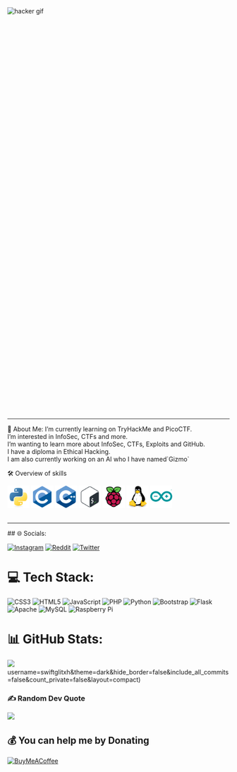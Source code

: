 <img src="https://external-content.duckduckgo.com/iu/?u=https%3A%2F%2Fwww.pixilart.com%2Fimages%2Fart%2Fa2d9a1b3f80be30.gif&f=1&nofb=1&ipt=c4ed09112e911e9e8dac0668898d019609448f312dc0062dc36812d7877089f4&ipo=images" height=900 alt="hacker gif" style="display: block;margin-left:auto;margin-right:auto;">
<br><hr/>
 💫 About Me:
I’m currently learning on TryHackMe and PicoCTF.<br>I’m interested in InfoSec, CTFs and more.<br>I’m wanting to learn more about InfoSec, CTFs, Exploits and GitHub.<br>I have a diploma in Ethical Hacking.<br>I am also currently working on an AI who I have named`Gizmo` 

 🛠️ Overview of skills
  <div>
    <img src="https://github.com/devicons/devicon/blob/master/icons/python/python-original.svg" height="50">
    <img src="https://github.com/devicons/devicon/blob/master/icons/c/c-original.svg" height="50">
    <img src="https://github.com/devicons/devicon/blob/master/icons/cplusplus/cplusplus-original.svg" height="50">
    <img src="https://github.com/devicons/devicon/blob/master/icons/bash/bash-original.svg" height="50">
    <img src="https://github.com/devicons/devicon/blob/master/icons/raspberrypi/raspberrypi-original.svg" height="50">
    <img src="https://github.com/devicons/devicon/blob/master/icons/linux/linux-original.svg" height="50">
    <img src="https://github.com/devicons/devicon/blob/master/icons/arduino/arduino-original.svg" height="50">
  </div>
  </br>
  <hr/>
## 🌐 Socials:

[![Instagram](https://img.shields.io/badge/Instagram-%23E4405F.svg?logo=Instagram&logoColor=white)](https://instagram.com/swiftglitxh) 
[![Reddit](https://img.shields.io/badge/Reddit-%23FF4500.svg?logo=Reddit&logoColor=white)](https://reddit.com/user/swiftglitxh)
[![Twitter](https://img.shields.io/badge/Twitter-%231DA1F2.svg?logo=Twitter&logoColor=white)](https://twitter.com/swiftglitxh) 

# 💻 Tech Stack:
![CSS3](https://img.shields.io/badge/css3-%231572B6.svg?style=for-the-badge&logo=css3&logoColor=white) ![HTML5](https://img.shields.io/badge/html5-%23E34F26.svg?style=for-the-badge&logo=html5&logoColor=white) ![JavaScript](https://img.shields.io/badge/javascript-%23323330.svg?style=for-the-badge&logo=javascript&logoColor=%23F7DF1E) ![PHP](https://img.shields.io/badge/php-%23777BB4.svg?style=for-the-badge&logo=php&logoColor=white) ![Python](https://img.shields.io/badge/python-3670A0?style=for-the-badge&logo=python&logoColor=ffdd54) ![Bootstrap](https://img.shields.io/badge/bootstrap-%23563D7C.svg?style=for-the-badge&logo=bootstrap&logoColor=white) ![Flask](https://img.shields.io/badge/flask-%23000.svg?style=for-the-badge&logo=flask&logoColor=white) ![Apache](https://img.shields.io/badge/apache-%23D42029.svg?style=for-the-badge&logo=apache&logoColor=white) ![MySQL](https://img.shields.io/badge/mysql-%2300f.svg?style=for-the-badge&logo=mysql&logoColor=white) ![Raspberry Pi](https://img.shields.io/badge/-RaspberryPi-C51A4A?style=for-the-badge&logo=Raspberry-Pi)
# 📊 GitHub Stats:

![](https://github-readme-streak-stats.herokuapp.com/?user=swiftglitxh&theme=dark&hide_border=false)<br/>
username=swiftglitxh&theme=dark&hide_border=false&include_all_commits=false&count_private=false&layout=compact)

### ✍️ Random Dev Quote
![](https://quotes-github-readme.vercel.app/api?type=horizontal&theme=gruvbox)

## 💰 You can help me by Donating
  [![BuyMeACoffee](https://img.shields.io/badge/Buy%20Me%20a%20Coffee-ffdd00?style=for-the-badge&logo=buy-me-a-coffee&logoColor=black)](https://buymeacoffee.com/swiftglitxh) 

  <!-- Proudly created with GPRM ( https://gprm.itsvg.in ) -->
  
